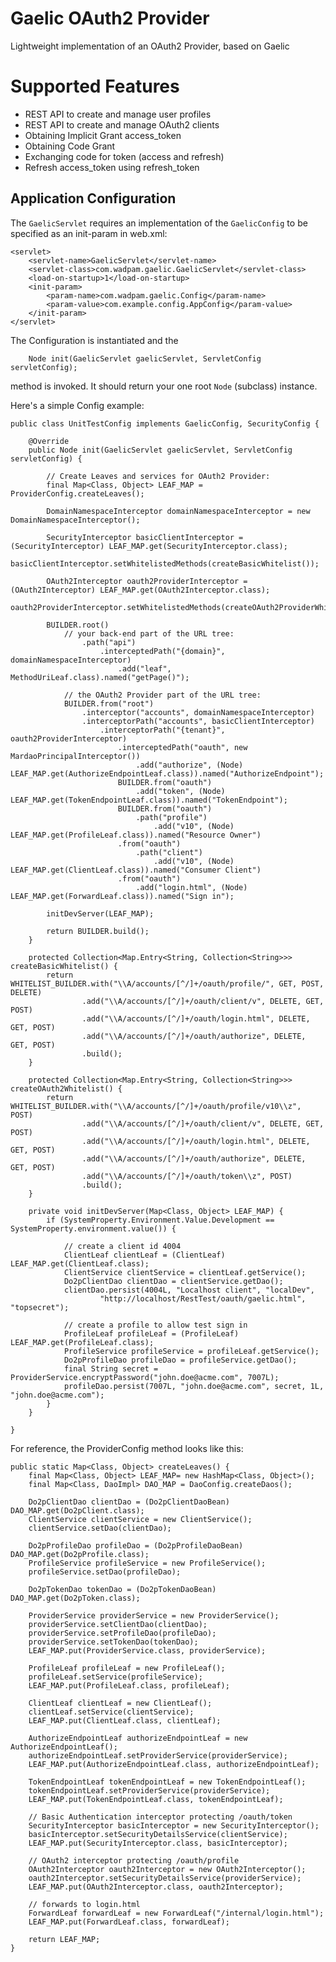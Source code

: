 Gaelic OAuth2 Provider
======================

Lightweight implementation of an OAuth2 Provider, based on Gaelic

Supported Features
==================
* REST API to create and manage user profiles
* REST API to create and manage OAuth2 clients
* Obtaining Implicit Grant access_token
* Obtaining Code Grant
* Exchanging code for token (access and refresh)
* Refresh access_token using refresh_token

Application Configuration
-------------------------
The `GaelicServlet` requires an implementation of the `GaelicConfig` to be specified
as an init-param in web.xml:
    
    <servlet>
        <servlet-name>GaelicServlet</servlet-name>
        <servlet-class>com.wadpam.gaelic.GaelicServlet</servlet-class>
        <load-on-startup>1</load-on-startup>
        <init-param> 
            <param-name>com.wadpam.gaelic.Config</param-name> 
            <param-value>com.example.config.AppConfig</param-value> 
        </init-param> 
    </servlet>
    
The Configuration is instantiated and the 
    
        Node init(GaelicServlet gaelicServlet, ServletConfig servletConfig);
        
method is invoked. It should return your one root `Node` (subclass) instance.

Here's a simple Config example:
    
    public class UnitTestConfig implements GaelicConfig, SecurityConfig {

        @Override
        public Node init(GaelicServlet gaelicServlet, ServletConfig servletConfig) {

            // Create Leaves and services for OAuth2 Provider:
            final Map<Class, Object> LEAF_MAP = ProviderConfig.createLeaves();

            DomainNamespaceInterceptor domainNamespaceInterceptor = new DomainNamespaceInterceptor();

            SecurityInterceptor basicClientInterceptor = (SecurityInterceptor) LEAF_MAP.get(SecurityInterceptor.class);
            basicClientInterceptor.setWhitelistedMethods(createBasicWhitelist());

            OAuth2Interceptor oauth2ProviderInterceptor = (OAuth2Interceptor) LEAF_MAP.get(OAuth2Interceptor.class);
            oauth2ProviderInterceptor.setWhitelistedMethods(createOAuth2ProviderWhitelist());

            BUILDER.root()
                // your back-end part of the URL tree:
                    .path("api")
                        .interceptedPath("{domain}", domainNamespaceInterceptor)
                            .add("leaf", MethodUriLeaf.class).named("getPage()");

                // the OAuth2 Provider part of the URL tree:
                BUILDER.from("root")
                    .interceptor("accounts", domainNamespaceInterceptor)
                    .interceptorPath("accounts", basicClientInterceptor)
                        .interceptorPath("{tenant}", oauth2ProviderInterceptor)
                            .interceptedPath("oauth", new MardaoPrincipalInterceptor())
                                .add("authorize", (Node) LEAF_MAP.get(AuthorizeEndpointLeaf.class)).named("AuthorizeEndpoint");
                            BUILDER.from("oauth")
                                .add("token", (Node) LEAF_MAP.get(TokenEndpointLeaf.class)).named("TokenEndpoint");
                            BUILDER.from("oauth")
                                .path("profile")
                                    .add("v10", (Node) LEAF_MAP.get(ProfileLeaf.class)).named("Resource Owner")
                            .from("oauth")
                                .path("client")
                                    .add("v10", (Node) LEAF_MAP.get(ClientLeaf.class)).named("Consumer Client")
                            .from("oauth")
                                .add("login.html", (Node) LEAF_MAP.get(ForwardLeaf.class)).named("Sign in");

            initDevServer(LEAF_MAP);

            return BUILDER.build();
        }

        protected Collection<Map.Entry<String, Collection<String>>> createBasicWhitelist() {
            return WHITELIST_BUILDER.with("\\A/accounts/[^/]+/oauth/profile/", GET, POST, DELETE)
                    .add("\\A/accounts/[^/]+/oauth/client/v", DELETE, GET, POST)
                    .add("\\A/accounts/[^/]+/oauth/login.html", DELETE, GET, POST)
                    .add("\\A/accounts/[^/]+/oauth/authorize", DELETE, GET, POST)
                    .build();
        }

        protected Collection<Map.Entry<String, Collection<String>>> createOAuth2Whitelist() {
            return WHITELIST_BUILDER.with("\\A/accounts/[^/]+/oauth/profile/v10\\z", POST)
                    .add("\\A/accounts/[^/]+/oauth/client/v", DELETE, GET, POST)
                    .add("\\A/accounts/[^/]+/oauth/login.html", DELETE, GET, POST)
                    .add("\\A/accounts/[^/]+/oauth/authorize", DELETE, GET, POST)
                    .add("\\A/accounts/[^/]+/oauth/token\\z", POST)
                    .build();
        }

        private void initDevServer(Map<Class, Object> LEAF_MAP) {
            if (SystemProperty.Environment.Value.Development == SystemProperty.environment.value()) {

                // create a client id 4004
                ClientLeaf clientLeaf = (ClientLeaf) LEAF_MAP.get(ClientLeaf.class);
                ClientService clientService = clientLeaf.getService();
                Do2pClientDao clientDao = clientService.getDao();
                clientDao.persist(4004L, "Localhost client", "localDev", 
                        "http://localhost/RestTest/oauth/gaelic.html", "topsecret");

                // create a profile to allow test sign in
                ProfileLeaf profileLeaf = (ProfileLeaf) LEAF_MAP.get(ProfileLeaf.class);
                ProfileService profileService = profileLeaf.getService();
                Do2pProfileDao profileDao = profileService.getDao();
                final String secret = ProviderService.encryptPassword("john.doe@acme.com", 7007L);
                profileDao.persist(7007L, "john.doe@acme.com", secret, 1L, "john.doe@acme.com");
            }
        }

    }
    
For reference, the ProviderConfig method looks like this:
    
    public static Map<Class, Object> createLeaves() {
        final Map<Class, Object> LEAF_MAP= new HashMap<Class, Object>();
        final Map<Class, DaoImpl> DAO_MAP = DaoConfig.createDaos();
        
        Do2pClientDao clientDao = (Do2pClientDaoBean) DAO_MAP.get(Do2pClient.class);
        ClientService clientService = new ClientService();
        clientService.setDao(clientDao);
        
        Do2pProfileDao profileDao = (Do2pProfileDaoBean) DAO_MAP.get(Do2pProfile.class);
        ProfileService profileService = new ProfileService();
        profileService.setDao(profileDao);
        
        Do2pTokenDao tokenDao = (Do2pTokenDaoBean) DAO_MAP.get(Do2pToken.class);
        
        ProviderService providerService = new ProviderService();
        providerService.setClientDao(clientDao);
        providerService.setProfileDao(profileDao);
        providerService.setTokenDao(tokenDao);
        LEAF_MAP.put(ProviderService.class, providerService);
        
        ProfileLeaf profileLeaf = new ProfileLeaf();
        profileLeaf.setService(profileService);
        LEAF_MAP.put(ProfileLeaf.class, profileLeaf);
        
        ClientLeaf clientLeaf = new ClientLeaf();
        clientLeaf.setService(clientService);
        LEAF_MAP.put(ClientLeaf.class, clientLeaf);
        
        AuthorizeEndpointLeaf authorizeEndpointLeaf = new AuthorizeEndpointLeaf();
        authorizeEndpointLeaf.setProviderService(providerService);
        LEAF_MAP.put(AuthorizeEndpointLeaf.class, authorizeEndpointLeaf);
        
        TokenEndpointLeaf tokenEndpointLeaf = new TokenEndpointLeaf();
        tokenEndpointLeaf.setProviderService(providerService);
        LEAF_MAP.put(TokenEndpointLeaf.class, tokenEndpointLeaf);
        
        // Basic Authentication interceptor protecting /oauth/token
        SecurityInterceptor basicInterceptor = new SecurityInterceptor();
        basicInterceptor.setSecurityDetailsService(clientService);
        LEAF_MAP.put(SecurityInterceptor.class, basicInterceptor);
        
        // OAuth2 interceptor protecting /oauth/profile
        OAuth2Interceptor oauth2Interceptor = new OAuth2Interceptor();
        oauth2Interceptor.setSecurityDetailsService(providerService);
        LEAF_MAP.put(OAuth2Interceptor.class, oauth2Interceptor);
        
        // forwards to login.html
        ForwardLeaf forwardLeaf = new ForwardLeaf("/internal/login.html");
        LEAF_MAP.put(ForwardLeaf.class, forwardLeaf);
        
        return LEAF_MAP;
    }
    
